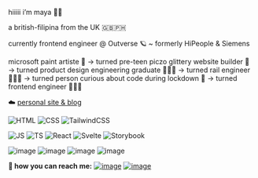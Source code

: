 hiiiii i’m maya 🌙✨

a british-filipina from the UK 🇬🇧🇵🇭

currently frontend engineer @ Outverse 🪐 ~ formerly HiPeople & Siemens

microsoft paint artiste 🎨 → turned pre-teen piczo glittery website builder 💅 → turned product design engineering graduate 👩🏻‍🎓 → turned rail engineer 👷🏻‍♀️ → turned person curious about code during lockdown 👀 → turned frontend engineer 👩🏻‍💻

☁️ [personal site & blog](https://nicoleis.xyz/)

![HTML](https://img.shields.io/badge/HTML5-8d90e2?style=for-the-badge&logo=html5&logoColor=f3c6f2)
![CSS](https://img.shields.io/badge/CSS3-bd98e0?style=for-the-badge&logo=css3&logoColor=dfe2fb)
![TailwindCSS](https://img.shields.io/badge/tailwindcss-8d90e2.svg?style=for-the-badge&logo=tailwind-css&logoColor=f3c6f2)

![JS](https://img.shields.io/badge/JavaScript-bd98e0?style=for-the-badge&logo=javascript&logoColor=dfe2fb)
![TS](https://img.shields.io/badge/TypeScript-8d90e2?style=for-the-badge&logo=typescript&logoColor=f3c6f2)
![React](https://img.shields.io/badge/React-bd98e0?style=for-the-badge&logo=react&logoColor=dfe2fb)
![Svelte](https://img.shields.io/badge/Svelte-8d90e2?style=for-the-badge&logo=svelte&logoColor=f3c6f2)
![Storybook](https://img.shields.io/badge/-Storybook-bd98e0?style=for-the-badge&logo=storybook&logoColor=dfe2fb)

![image](https://img.shields.io/badge/Visual_Studio_Code-8d90e2?style=for-the-badge&logo=visual%20studio%20code&logoColor=f3c6f2)
![image](https://img.shields.io/badge/Hyper-bd98e0?style=for-the-badge&logo=hyper&logoColor=dfe2fb)
![image](https://img.shields.io/badge/Figma-8d90e2?style=for-the-badge&logo=figma&logoColor=f3c6f2)
![image](https://img.shields.io/badge/Notion-bd98e0?style=for-the-badge&logo=notion&logoColor=dfe2fb)

**💌 how you can reach me:**
[![image](https://img.shields.io/badge/Twitter-bd98e0?style=for-the-badge&logo=twitter&logoColor=f3c6f2)](https://twitter.com/mayaisxyz)
[![image](https://img.shields.io/badge/LinkedIn-8d90e2?style=for-the-badge&logo=linkedin&logoColor=dfe2fb)](https://linkedin.com/in/nicoleanalisecox)

<!--
**nicoleanalisecox/nicoleanalisecox** is a ✨ _special_ ✨ repository because its `README.md` (this file) appears on your GitHub profile.

Here are some ideas to get you started:

- 🔭 I’m currently working on ...
- 🌱 I’m currently learning ...
- 👯 I’m looking to collaborate on ...
- 🤔 I’m looking for help with ...
- 💬 Ask me about ...
- 📫 How to reach me: ...
- 😄 Pronouns: ...
- ⚡ Fun fact: ...
-->
